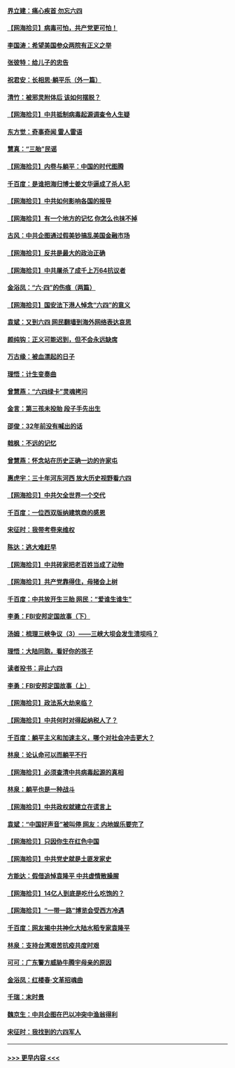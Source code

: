 #### [界立建：痛心疾首 勿忘六四](../pages/nsc993/n13022339.md?t=06151602) 
#### [【网海拾贝】病毒可怕，共产党更可怕！](../pages/nsc993/n13020728.md?t=06151602) 
#### [李国涛：希望美国参众两院有正义之举](../pages/nsc993/n13020674.md?t=06151602) 
#### [张彼特：给儿子的忠告](../pages/nsc993/n13018934.md?t=06151602) 
#### [祝君安：长相思‧躺平乐（外一篇）](../pages/nsc993/n13018923.md?t=06151602) 
#### [清竹：被邪灵附体后 该如何摆脱？](../pages/nsc993/n13018877.md?t=06151602) 
#### [【网海拾贝】中共抵制病毒起源调查令人生疑](../pages/nsc993/n13017785.md?t=06151602) 
#### [东方觉：奇事奇闻 雷人雷语](../pages/nsc993/n13017577.md?t=06151602) 
#### [慧真：“三胎”民谣](../pages/nsc993/n13017394.md?t=06151602) 
#### [【网海拾贝】内卷与躺平：中国的时代图腾](../pages/nsc993/n13016128.md?t=06151602) 
#### [千百度：是谁把海归博士姜文华逼成了杀人犯](../pages/nsc993/n13015218.md?t=06151602) 
#### [【网海拾贝】中共如何影响各国的报导](../pages/nsc993/n13012599.md?t=06151602) 
#### [【网海拾贝】有一个地方的记忆 你怎么也抹不掉](../pages/nsc993/n13009802.md?t=06151602) 
#### [古风：中共企图通过假美钞搞乱美国金融市场](../pages/nsc993/n13009626.md?t=06151602) 
#### [【网海拾贝】反共是最大的政治正确](../pages/nsc993/n13007051.md?t=06151602) 
#### [【网海拾贝】中共屠杀了成千上万64抗议者](../pages/nsc993/n13002713.md?t=06151602) 
#### [金浴凤：“六·四”的伤痕（两篇）](../pages/nsc993/n13001719.md?t=06151602) 
#### [【网海拾贝】国安法下港人悼念“六四”的意义](../pages/nsc993/n13001039.md?t=06151602) 
#### [袁斌：又到六四 网民翻墙到海外网络表达哀思](../pages/nsc993/n13000995.md?t=06151602) 
#### [颜纯钩：正义可能迟到，但不会永远缺席](../pages/nsc993/n13000920.md?t=06151602) 
#### [万古缘：被血漂起的日子](../pages/nsc993/n13000914.md?t=06151602) 
#### [理悟：计生变奏曲](../pages/nsc993/n13000414.md?t=06151602) 
#### [曾慧燕：“六四绿卡”灵魂拷问](../pages/nsc993/n13000277.md?t=06151602) 
#### [金言：第三孩未投胎 段子手先出生](../pages/nsc993/n13000215.md?t=06151602) 
#### [邵俊：32年前没有喊出的话](../pages/nsc993/n13000181.md?t=06151602) 
#### [戟枫：不远的记忆](../pages/nsc993/n13000121.md?t=06151602) 
#### [曾慧燕：怀念站在历史正确一边的许家屯](../pages/nsc993/n13000073.md?t=06151602) 
#### [惠虎宇：三十年河东河西 放大历史视野看六四](../pages/nsc993/n13000018.md?t=06151602) 
#### [【网海拾贝】中共欠全世界一个交代](../pages/nsc993/n12998706.md?t=06151602) 
#### [千百度：一位西双版纳建筑商的感恩](../pages/nsc993/n12998487.md?t=06151602) 
#### [宋征时：我带考卷来维权](../pages/nsc993/n12994088.md?t=06151602) 
#### [陈达：逃大难赶早](../pages/nsc993/n12993569.md?t=06151602) 
#### [【网海拾贝】中共砖家把老百姓当成了动物](../pages/nsc993/n12993483.md?t=06151602) 
#### [【网海拾贝】共产党靠得住，母猪会上树](../pages/nsc993/n12990730.md?t=06151602) 
#### [千百度：中共放开生三胎 网民：“爱谁生谁生”](../pages/nsc993/n12990644.md?t=06151602) 
#### [李勇：FBI安邦定国故事（下）](../pages/nsc993/n12987854.md?t=06151602) 
#### [汤姆：梳理三峡争议（3）——三峡大坝会发生溃坝吗？](../pages/nsc993/n12989806.md?t=06151602) 
#### [理悟：大陆同胞，看好你的孩子](../pages/nsc993/n12989778.md?t=06151602) 
#### [读者投书：非止六四](../pages/nsc993/n12989673.md?t=06151602) 
#### [李勇：FBI安邦定国故事（上）](../pages/nsc993/n12987749.md?t=06151602) 
#### [【网海拾贝】政法系大劫来临？](../pages/nsc993/n12987596.md?t=06151602) 
#### [【网海拾贝】中共何时对得起纳税人了？](../pages/nsc993/n12985578.md?t=06151602) 
#### [千百度：躺平主义和加速主义，哪个对社会冲击更大？](../pages/nsc993/n12985512.md?t=06151602) 
#### [林泉：论认命可以而躺平不行](../pages/nsc993/n12985505.md?t=06151602) 
#### [【网海拾贝】必须查清中共病毒起源的真相](../pages/nsc993/n12984276.md?t=06151602) 
#### [林泉：躺平也是一种战斗](../pages/nsc993/n12984194.md?t=06151602) 
#### [【网海拾贝】中共政权就建立在谎言上](../pages/nsc993/n12981880.md?t=06151602) 
#### [袁斌：“中国好声音”被叫停 网友：内地娱乐要完了](../pages/nsc993/n12981826.md?t=06151602) 
#### [【网海拾贝】只因你生在红色中国](../pages/nsc993/n12979096.md?t=06151602) 
#### [【网海拾贝】中共党史就是土匪发家史](../pages/nsc993/n12976478.md?t=06151602) 
#### [方能达：假借追悼袁隆平 中共虚情散臊腥](../pages/nsc993/n12976396.md?t=06151602) 
#### [【网海拾贝】14亿人到底是吃什么吃饱的？](../pages/nsc993/n12974125.md?t=06151602) 
#### [【网海拾贝】“一带一路”博览会受西方冷遇](../pages/nsc993/n12971787.md?t=06151602) 
#### [千百度：网友揭中共神化大陆水稻专家袁隆平](../pages/nsc993/n12971733.md?t=06151602) 
#### [林泉：支持台湾艰苦抗疫共度时艰](../pages/nsc993/n12971350.md?t=06151602) 
#### [可可：广东警方威胁牛腾宇母亲的原因](../pages/nsc993/n12971100.md?t=06151602) 
#### [金浴凤：红楼春·文革招魂曲](../pages/nsc993/n12970354.md?t=06151602) 
#### [千瑞：末时景](../pages/nsc993/n12970337.md?t=06151602) 
#### [魏京生：中共企图在巴以冲突中渔翁得利](../pages/nsc993/n12970286.md?t=06151602) 
#### [宋征时：我找到的六四军人](../pages/nsc993/n12970213.md?t=06151602) 

----
#### [ >>> 更早内容 <<< ](../indexes/nsc993-earlier.md)
